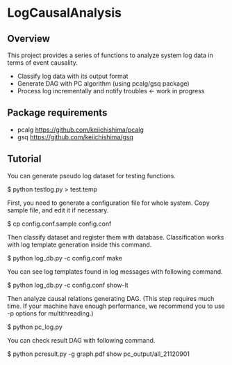 # LogCausalAnalysis

## Overview

This project provides a series of functions to analyze 
system log data in terms of event causality.

* Classify log data with its output format
* Generate DAG with PC algorithm (using pcalg/gsq package)
* Process log incrementally and notify troubles <- work in progress

## Package requirements

* pcalg https://github.com/keiichishima/pcalg
* gsq https://github.com/keiichishima/gsq

## Tutorial

You can generate pseudo log dataset for testing functions.

$ python testlog.py > test.temp

First, you need to generate a configuration file for whole system.
Copy sample file, and edit it if necessary.

$ cp config.conf.sample config.conf

Then classify dataset and register them with database.
Classification works with log template generation inside this command.

$ python log_db.py -c config.conf make

You can see log templates found in log messages with following command.

$ python log_db.py -c config.conf show-lt

Then analyze causal relations generating DAG.
(This step requires much time. If your machine have enough performance,
we recommend you to use -p options for multithreading.)

$ python pc_log.py

You can check result DAG with following command.

$ python pcresult.py -g graph.pdf show pc_output/all_21120901

